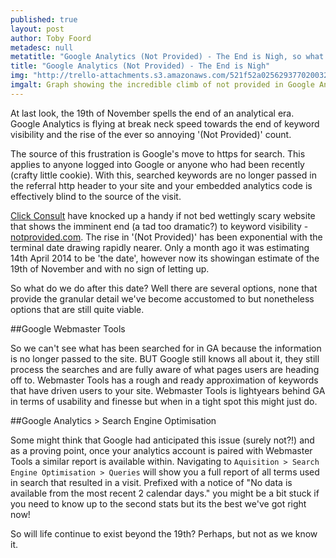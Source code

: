 ```yaml
---
published: true
layout: post
author: Toby Foord
metadesc: null
metatitle: "Google Analytics (Not Provided) - The End is Nigh, so what's next?"
title: "Google Analytics (Not Provided) - The End is Nigh"
img: "http://trello-attachments.s3.amazonaws.com/521f52a02562937702003295/525e7c7210c690f43b0002af/046127398ae825a9f9cc2ae0dc149016/upload_2013-10-16_at_12.45.58_pm.png"
imgalt: Graph showing the incredible climb of not provided in Google Analytics
---
```


At last look, the 19th of November spells the end of an analytical era. Google Analytics is flying at break neck speed towards the end of keyword visibility and the rise of the ever so annoying '(Not Provided)' count.

The source of this frustration is Google's move to https for search. This applies to anyone logged into Google or anyone who had been recently (crafty little cookie). With this, searched keywords are no longer passed in the referral http header to your site and your embedded analytics code is effectively blind to the source of the visit.

[Click Consult](http://www.clickconsult.com) have knocked up a handy if not bed wettingly scary website that shows the imminent end (a tad too dramatic?) to keyword visibility - [notprovided.com](http://www.notprovidedcount.com). The rise in '(Not Provided)' has been exponential with the terminal date drawing rapidly nearer. Only a month ago it was estimating 14th April 2014 to be 'the date', however now its showingan estimate of the 19th of November and with no sign of letting up.

So what do we do after this date? Well there are several options, none that provide the granular detail we've become accustomed to but nonetheless options that are still quite viable.

##Google Webmaster Tools

So we can't see what has been searched for in GA because the information is no longer passed to the site. BUT Google still knows all about it, they still process the searches and are fully aware of what pages users are heading off to. Webmaster Tools has a rough and ready approximation of keywords that have driven users to your site. Webmaster Tools is lightyears behind GA in terms of usability and finesse but when in a tight spot this might just do.

##Google Analytics > Search Engine Optimisation

Some might think that Google had anticipated this issue (surely not?!) and as a proving point, once your analytics account is paired with Webmaster Tools a similar report is available within. Navigating to `Aquisition > Search Engine Optimisation > Queries` will show you a full report of all terms used in search that resulted in a visit. Prefixed with a notice of "No data is available from the most recent 2 calendar days." you might be a bit stuck if you need to know up to the second stats but its the best we've got right now!

So will life continue to exist beyond the 19th? Perhaps, but not as we know it.